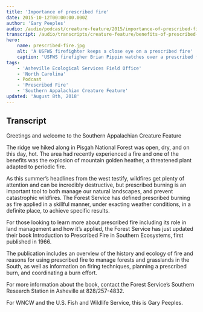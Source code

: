```yaml
---
title: 'Importance of prescribed fire'
date: 2015-10-12T00:00:00.000Z
author: 'Gary Peeples'
audio: /audio/podcast/creature-feature/2015/importance-of-prescribed-fire.mp3
transcript: /audio/transcripts/creature-feature/benefits-of-prescribed-fire.pdf
hero:
    name: prescribed-fire.jpg
    alt: 'A USFWS firefighter keeps a close eye on a prescribed fire'
    caption: 'USFWS firefigher Brian Pippin watches over a prescribed fire at St. Marks National Wildlife Refuge. Photo by Jennifer Hinckley, USFWS.'
tags:
    - 'Asheville Ecological Services Field Office'
    - 'North Carolina'
    - Podcast
    - 'Prescribed Fire'
    - 'Southern Appalachian Creature Feature'
updated: 'August 8th, 2018'
---
```


## Transcript

Greetings and welcome to the Southern Appalachian Creature Feature

The ridge we hiked along in Pisgah National Forest was open, dry, and on this day, hot. The area had recently experienced a fire and one of the benefits was the explosion of mountain golden heather, a threatened plant adapted to periodic fire.

As this summer’s headlines from the west testify, wildfires get plenty of attention and can be incredibly destructive, but prescribed burning is an important tool to both manage our natural landscapes, and prevent catastrophic wildfires. The Forest Service has defined prescribed burning as fire applied in a skillful manner, under exacting weather conditions, in a definite place, to achieve specific results.

For those looking to learn more about prescribed fire including its role in land management and how it’s applied, the Forest Service has just updated their book Introduction to Prescribed Fire in Southern Ecosystems, first published in 1966.

The publication includes an overview of the history and ecology of fire and reasons for using prescribed fire to manage forests and grasslands in the South, as well as information on firing techniques, planning a prescribed burn, and coordinating a burn effort.

For more information about the book, contact the Forest Service’s Southern Research Station in Asheville at 828/257-4832.

For WNCW and the U.S. Fish and Wildlife Service, this is Gary Peeples.